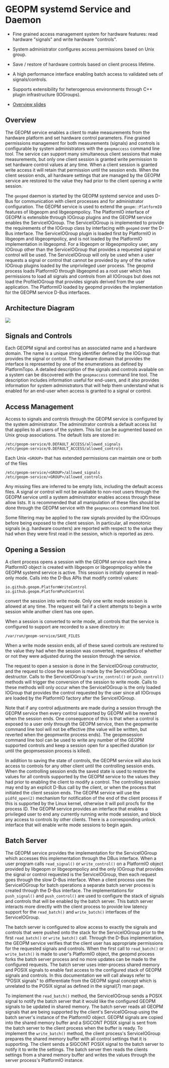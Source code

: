 GEOPM systemd Service and Daemon
================================

- Fine grained access management system for hardware features: read
  hardware "signals" and write hardware "controls".

- System administrator configures access permissions based on Unix
  group.

- Save / restore of hardware controls based on client process lifetime.

- A high performance interface enabling batch access to validated sets
  of signals/controls.

- Supports extensibility for heterogenous environments through C++
  plugin infrastructure (IOGroups).

- [Overview slides](https://geopm.github.io/pdf/geopm-service.pdf)

Overview
--------

The GEOPM service enables a client to make measurements from the
hardware platform and set hardware control parameters.  Fine grained
permissions management for both measurements (signals) and controls is
configurable by system administrators with the `geopmaccess` command
line tool.  The service can support many simultaneous client sessions
that make measurements, but only one client session is granted write
permission to set hardware control values at any time.  When a client
session is granted write access it will retain that permission until
the session ends.  When the client session ends, all hardware settings
that are managed by the GEOPM service are restored to the value they
had prior to the client opening a write session.

The `geopmd` daemon is started by the GEOPM systemd service and uses
D-Bus for communication with client processes and for administrator
configuration.  The GEOPM service is used to extend the
`geopm::PlatformIO` features of libgeopm and libgeopmpolicy.  The
PlatformIO interface of GEOPM is extensible through IOGroup plugins
and the GEOPM service enables the ServiceIOGroup.  The ServiceIOGroup
is implemented to provide the requirements of the IOGroup class by
interfacing with `geopmd` over the D-Bus interface.  The
ServiceIOGroup plugin is loaded first by PlatformIO in libgeopm and
libgeopmpolicy, and is not loaded by the PlatformIO implementation in
libgeopmd.  For a libgeopm or libgeopmpolicy user, any IOGroup other
than the ServiceIOGroup that provides a requested signal or control
will be used.  The ServiceIOGroup will only be used when a user
requests a signal or control that cannot be provided by any of the
native IOGroup plugins loaded by the unprivileged user process.  The
geopmd process loads PlatformIO through libgeopmd as a root user which
has permissions to load all signals and controls from all IOGroups but
does not load the ProfileIOGroup that provides signals derived from
the user application.  The PlatformIO loaded by geopmd provides the
implementation for the GEOPM service D-Bus interfaces.


Architecture Diagram
--------------------

![](https://geopm.github.io/images/geopm-service-diagram.svg)


Signals and Controls
--------------------

Each GEOPM signal and control has an associated name and a hardware
domain.  The name is a unique string identifier defined by the IOGroup
that provides the signal or control.  The hardware domain that
provides the interface is represented by one of the enumerations as
defined by PlatformTopo.  A detailed description of the signals and
controls available on a system can be discovered with the
`geopmaccess` command line tool.  The description includes information
useful for end-users, and it also provides information for system
administrators that will help them understand what is enabled for an
end-user when access is granted to a signal or control.


Access Management
-----------------

Access to signals and controls through the GEOPM service is configured
by the system administrator.  The administrator controls a default
access list that applies to all users of the system.  This list can be
augmented based on Unix group associations.  The default lists are
stored in:

    /etc/geopm-service/0.DEFAULT_ACCESS/allowed_signals
    /etc/geopm-service/0.DEFAULT_ACCESS/allowed_controls

Each Unix `<GROUP>` that has extended permissions can maintain one or
both of the files

    /etc/geopm-service/<GROUP>/allowed_signals
    /etc/geopm-service/<GROUP>/allowed_controls

Any missing files are inferred to be empty lists, including the
default access files.  A signal or control will not be available to
non-root users through the GEOPM service until a system administrator
enables access through these allow lists.  It is recommended that all
manipulation of these files should be done through the GEOPM service
with the `geopmaccess` command line tool.

Some filtering may be applied to the raw signals provided by the
IOGroups before being exposed to the client session.  In particular,
all monotonic signals (e.g. hardware counters) are reported with
respect to the value they had when they were first read in the
session, which is reported as zero.


Opening a Session
-----------------

A client process opens a session with the GEOPM service each time a
PlatformIO object is created with libgeopm or libgeopmpolicy while the
GEOPM systemd service is active.  This session is initially opened in
read-only mode.  Calls into the D-Bus APIs that modify control values:

    io.github.geopm.PlatformWriteControl
    io.github.geopm.PlatformPushControl

convert the session into write mode.  Only one write mode session is
allowed at any time.  The request will fail if a client attempts to
begin a write session while another client has one open.

When a session is converted to write mode, all controls that the
service is configured to support are recorded to a save directory in:

    /var/run/geopm-service/SAVE_FILES

When a write mode session ends, all of these saved controls are
restored to the value they had when the session was converted,
regardless of whether or not they were adjusted during the session
through the service.

The request to open a session is done in the ServiceIOGroup
constructor, and the request to close the session is made by the
ServiceIOGroup destructor.  Calls to the ServiceIOGroup's
`write_control()` or `push_control()` methods will trigger the
conversion of the session to write mode.  Calls to these methods will
only occur when the ServiceIOGroup is the only loaded IOGroup that
provides the control requested by the user since all IOGroups are
loaded by the PlatformIO factory after the ServiceIOGroup.

Note that if any control adjustments are made during a session through
the GEOPM service then every control supported by GEOPM will be
reverted when the session ends.  One consequence of this is that when
a control is exposed to a user only through the GEOPM service, then
the geopmwrite command line tool will not be effective (the value will
be written, but reverted when the geopmwrite process ends).  The
geopmsession command line tool can be used to write any number of the
GEOPM supported controls and keep a session open for a specified
duration (or until the geopmsession process is killed).

In addition to saving the state of controls, the GEOPM service will
also lock access to controls for any other client until the
controlling session ends.  When the controlling session ends the saved
state is used to restore the values for all controls supported by the
GEOPM service to the values they had prior to enabling the client to
modify a control.  The controlling session may end by an explicit
D-Bus call by the client, or when the process that initiated the
client session ends.  The GEOPM service will use the `pidfd_open(2)`
mechanism for notification of the end of the client process if this is
supported by the Linux kernel, otherwise it will poll procfs for the
process ID.  The GEOPM service provides an interface that enables a
privileged user to end any currently running write mode session, and
block any access to controls by other clients.  There is a
corresponding unlock interface that will enable write mode sessions to
begin again.


Batch Server
------------

The GEOPM service provides the implementation for the ServiceIOGroup
which accesses this implementation through the DBus interface.  When a
user program calls `read_signal()` or `write_control()` on a
PlatformIO object provided by libgeopm or libgeopmpolicy and the only
IOGroup that provides the signal or control requested is the
ServiceIOGroup, then each request goes through the slow D-Bus
interface.  When a client process uses the ServiceIOGroup for batch
operations a separate batch server process is created through the D-Bus
interface.  The implementations for `push_signal()` and
`push_control()` are used to configure the stack of signals and
controls that will be enabled by the batch server.  This batch server
interacts more directly with the client process to provide low latency
support for the `read_batch()` and `write_batch()` interfaces of the
ServiceIOGroup.

The batch server is configured to allow access to exactly the signals
and controls that were pushed onto the stack for the ServiceIOGroup
prior to the first `read_batch()` or `write_batch()` call.  Through
the D-Bus implementation, the GEOPM service verifies that the client
user has appropriate permissions for the requested signals and
controls.  When the first call to `read_batch()` or `write_batch()` is
made to user's PlatformIO object, the geopmd process forks the batch
server process and no more updates can be made to the configured
requests.  The batch server uses inter-process shared memory and POSIX
signals to enable fast access to the configured stack of GEOPM signals
and controls.  In this documentation we will call always refer to
"POSIX signals" to differentiate from the GEOPM signal concept which
is unrelated to the POSIX signal as defined in the signal(7) man page.

To implement the `read_batch()` method, the ServiceIOGroup sends a
POSIX signal to notify the batch server that it would like the
configured GEOPM signals to be updated in shared memory.  The batch
server reads all GEOPM signals that are being supported by the
client's ServiceIOGroup using the batch server's instance of the
PlatformIO object.  GEOPM signals are copied into the shared memory
buffer and a SIGCONT POSIX signal is sent from the batch server to the
client process when the buffer is ready.  To implement the
`write_batch()` method, the client process's ServiceIOGroup prepares
the shared memory buffer with all control settings that it is
supporting.  The client sends a SIGCONT POSIX signal to the batch
server to notify it to write the settings.  The batch server then
reads the clients settings from a shared memory buffer and writes the
values through the server process's PlatformIO instance.
